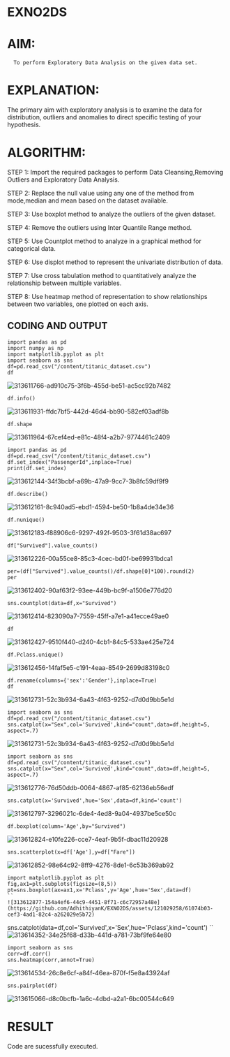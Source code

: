 # EXNO2DS
# AIM:

      To perform Exploratory Data Analysis on the given data set.
      
# EXPLANATION:
  The primary aim with exploratory analysis is to examine the data for distribution, outliers and anomalies to direct specific testing of your hypothesis.
  
# ALGORITHM:
STEP 1: Import the required packages to perform Data Cleansing,Removing Outliers and Exploratory Data Analysis.

STEP 2: Replace the null value using any one of the method from mode,median and mean based on the dataset available.

STEP 3: Use boxplot method to analyze the outliers of the given dataset.

STEP 4: Remove the outliers using Inter Quantile Range method.

STEP 5: Use Countplot method to analyze in a graphical method for categorical data.

STEP 6: Use displot method to represent the univariate distribution of data.

STEP 7: Use cross tabulation method to quantitatively analyze the relationship between multiple variables.

STEP 8: Use heatmap method of representation to show relationships between two variables, one plotted on each axis.

## CODING AND OUTPUT
```
import pandas as pd
import numpy as np
import matplotlib.pyplot as plt
import seaborn as sns
df=pd.read_csv("/content/titanic_dataset.csv")
df
```
![313611766-ad910c75-3f6b-455d-be51-ac5cc92b7482](https://github.com/AdhithiyanK/EXNO2DS/assets/121029258/9ea1500a-bfca-48d5-8026-9923dca981dc)
```
df.info()
```
![313611931-ffdc7bf5-442d-46d4-bb90-582ef03adf8b](https://github.com/AdhithiyanK/EXNO2DS/assets/121029258/54600144-67f1-4f9d-8b0f-1854b4a8782d)
```
df.shape
```
![313611964-67cef4ed-e81c-48f4-a2b7-9774461c2409](https://github.com/AdhithiyanK/EXNO2DS/assets/121029258/ef8f4e85-9193-443c-b232-53421dc6d3b5)
```
import pandas as pd
df=pd.read_csv("/content/titanic_dataset.csv")
df.set_index("PassengerId",inplace=True)
print(df.set_index)
```
![313612144-34f3bcbf-a69b-47a9-9cc7-3b8fc59df9f9](https://github.com/AdhithiyanK/EXNO2DS/assets/121029258/dfa260a6-7bcf-432d-80d6-cf8eb0ba92bb)
```
df.describe()
```
![313612161-8c940ad5-ebd1-4594-be50-1b8a4de34e36](https://github.com/AdhithiyanK/EXNO2DS/assets/121029258/afca2d50-83d4-4446-a8c7-012c39d19472)
```
df.nunique()
```
![313612183-f88906c6-9297-492f-9503-3f61d38ac697](https://github.com/AdhithiyanK/EXNO2DS/assets/121029258/8cfae12d-e5da-4a6d-970d-8e0bdfc10486)
```
df["Survived"].value_counts()
```
![313612226-00a55ce8-85c3-4cec-bd0f-be69931bdca1](https://github.com/AdhithiyanK/EXNO2DS/assets/121029258/7d02e421-cf2f-4c5e-96f0-bed29935b395)
```
per=(df["Survived"].value_counts()/df.shape[0]*100).round(2)
per
```
![313612402-90af63f2-93ee-449b-bc9f-a1506e776d20](https://github.com/AdhithiyanK/EXNO2DS/assets/121029258/7cfc5ee6-8293-49b4-b070-8a3978a5a94d)

```
sns.countplot(data=df,x="Survived")
```
![313612414-823090a7-7559-45ff-a7e1-a41ecce49ae0](https://github.com/AdhithiyanK/EXNO2DS/assets/121029258/a0a3aee2-0da0-4cd2-9e4d-c616091263a1)
```
df
```
![313612427-9510f440-d240-4cb1-84c5-533ae425e724](https://github.com/AdhithiyanK/EXNO2DS/assets/121029258/cd0abd67-3780-4b29-8a82-732e915da795)

```
df.Pclass.unique()
```
![313612456-14faf5e5-c191-4eaa-8549-2699d83198c0](https://github.com/AdhithiyanK/EXNO2DS/assets/121029258/3e1be557-b69a-4248-95b5-87f6bf0e6595)
```
df.rename(columns={'sex':'Gender'},inplace=True)
df
```
![313612731-52c3b934-6a43-4f63-9252-d7d0d9bb5e1d](https://github.com/AdhithiyanK/EXNO2DS/assets/121029258/a8576765-8d18-4ade-b2ce-b588540c0592)
```
import seaborn as sns
df=pd.read_csv("/content/titanic_dataset.csv")
sns.catplot(x="Sex",col='Survived',kind="count",data=df,height=5, aspect=.7)
```
![313612731-52c3b934-6a43-4f63-9252-d7d0d9bb5e1d](https://github.com/AdhithiyanK/EXNO2DS/assets/121029258/8fa6a561-8703-4765-899a-efcb6e013481)
```
import seaborn as sns
df=pd.read_csv("/content/titanic_dataset.csv")
sns.catplot(x="Sex",col='Survived',kind="count",data=df,height=5, aspect=.7)
```
![313612776-76d50ddb-0064-4867-af85-62136eb56edf](https://github.com/AdhithiyanK/EXNO2DS/assets/121029258/16cb7e19-a238-455d-aca2-e84383a515ac)
```
sns.catplot(x='Survived',hue='Sex',data=df,kind='count')
```
![313612797-3296021c-6de4-4ed8-9a04-4937be5ce50c](https://github.com/AdhithiyanK/EXNO2DS/assets/121029258/2307ede5-ff07-4d15-bedb-3a12333d903f)
```
df.boxplot(column='Age',by="Survived")
```
![313612824-e10fe226-cce7-4eaf-9b5f-dbac11d20928](https://github.com/AdhithiyanK/EXNO2DS/assets/121029258/3ca073a6-ed0c-4469-83b0-6728da88b78a)
```
sns.scatterplot(x=df['Age'],y=df["Fare"])
```
![313612852-98e64c92-8ff9-4276-8de1-6c53b369ab92](https://github.com/AdhithiyanK/EXNO2DS/assets/121029258/2fd03b50-b428-459a-9c4e-1d8e12856f7c)
```
import matplotlib.pyplot as plt
fig,ax1=plt.subplots(figsize=(8,5))
pt=sns.boxplot(ax=ax1,x='Pclass',y='Age',hue='Sex',data=df)
``
![313612877-154a4ef6-44c9-4451-8f71-c6c72957a48e](https://github.com/AdhithiyanK/EXNO2DS/assets/121029258/61074b03-cef3-4ad1-82c4-a262029e5b72)
```
sns.catplot(data=df,col='Survived',x='Sex',hue='Pclass',kind='count')
``
![313614352-34e25f68-d33b-441d-a781-73bf9fe64e80](https://github.com/AdhithiyanK/EXNO2DS/assets/121029258/4d244188-02e9-4c6d-8f18-01287c428b08)
```
import seaborn as sns
corr=df.corr()
sns.heatmap(corr,annot=True)
```
![313614534-26c8e6cf-a84f-46ea-870f-f5e8a43924af](https://github.com/AdhithiyanK/EXNO2DS/assets/121029258/7424ee17-2cb4-45ef-9722-3bc7e6eccda7)
```
sns.pairplot(df)
```
![313615066-d8c0bcfb-1a6c-4dbd-a2a1-6bc00544c649](https://github.com/AdhithiyanK/EXNO2DS/assets/121029258/7b06916d-38bb-4200-a0a8-eed0e49b1175)

# RESULT
 Code are sucessfully executed.
